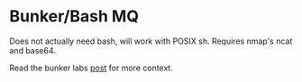 # Bunker/Bash MQ
Does not actually need bash, will work with POSIX sh.
Requires nmap's ncat and base64.

Read the bunker labs [post](https://pencil.toast.cafe/bunker-labs/a-message-queue-in-shell) for more context.
